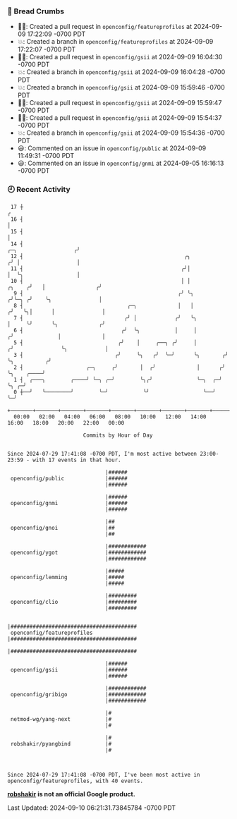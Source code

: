 ### 🍞 Bread Crumbs

 * ✍🏼: Created a pull request in `openconfig/featureprofiles` at 2024-09-09 17:22:09 -0700 PDT
 * 💥: Created a branch in `openconfig/featureprofiles` at 2024-09-09 17:22:07 -0700 PDT
 * ✍🏼: Created a pull request in `openconfig/gsii` at 2024-09-09 16:04:30 -0700 PDT
 * 💥: Created a branch in `openconfig/gsii` at 2024-09-09 16:04:28 -0700 PDT
 * 💥: Created a branch in `openconfig/gsii` at 2024-09-09 15:59:46 -0700 PDT
 * ✍🏼: Created a pull request in `openconfig/gsii` at 2024-09-09 15:59:47 -0700 PDT
 * ✍🏼: Created a pull request in `openconfig/gsii` at 2024-09-09 15:54:37 -0700 PDT
 * 💥: Created a branch in `openconfig/gsii` at 2024-09-09 15:54:36 -0700 PDT
 * 😃: Commented on an issue in `openconfig/public` at 2024-09-09 11:49:31 -0700 PDT
 * 😃: Commented on an issue in `openconfig/gnmi` at 2024-09-05 16:16:13 -0700 PDT

### 🕘 Recent Activity
```
 17 ┼                                                                                                  ╭
 16 ┤                                                                                                  │
 15 ┤                                                                                                  │
 14 ┤                                                                            ╭─╮                  ╭╯
 12 ┤                                                   ╭╮                      ╭╯ │                  │
 11 ┤                                                  ╭╯│                      │  ╰╮                 │
 10 ┤                                                  │ │               ╭╮    ╭╯   │                ╭╯
  9 ┤                                                 ╭╯ ╰╮             ╭╯╰─╮ ╭╯    ╰╮               │
  8 ┤                                 ╭─╮             │   │            ╭╯   ╰╮│      │               │
  7 ┤                                ╭╯ │            ╭╯   ╰╮           │     ╰╯      ╰╮             ╭╯
  6 ┤                               ╭╯  ╰╮           │     │          ╭╯              │             │
  5 ┤                              ╭╯    │     ╭──╮ ╭╯     │         ╭╯               ╰╮            │
  3 ┤                             ╭╯     ╰╮   ╭╯  ╰─╯      ╰╮       ╭╯                 ╰╮          ╭╯
  2 ┤                    ╭─╮     ╭╯       │  ╭╯             │      ╭╯                   ╰╮    ╭────╯
  1 ┤  ╭───╮        ╭────╯ ╰─╮ ╭─╯        ╰╮╭╯              ╰─╮  ╭─╯                     ╰╮ ╭─╯
  0 ┼──╯   ╰────────╯        ╰─╯           ╰╯                 ╰──╯                        ╰─╯
    +───────+───────+───────+───────+───────+───────+───────+───────+───────+───────+───────+───────+────
  00:00   02:00   04:00   06:00   08:00   10:00   12:00   14:00   16:00   18:00   20:00   22:00   00:00   

						Commits by Hour of Day


Since 2024-07-29 17:41:08 -0700 PDT, I'm most active between 23:00-23:59 - with 17 events in that hour.

```



```
                               |######
 openconfig/public             |######
                               |######

                               |######
 openconfig/gnmi               |######
                               |######

                               |##
 openconfig/gnoi               |##
                               |##

                               |############
 openconfig/ygot               |############
                               |############

                               |#####
 openconfig/lemming            |#####
                               |#####

                               |#########
 openconfig/clio               |#########
                               |#########

                               |########################################
 openconfig/featureprofiles    |########################################
                               |########################################

                               |######
 openconfig/gsii               |######
                               |######

                               |############
 openconfig/gribigo            |############
                               |############

                               |#
 netmod-wg/yang-next           |#
                               |#

                               |#
 robshakir/pyangbind           |#
                               |#



Since 2024-07-29 17:41:08 -0700 PDT, I've been most active in openconfig/featureprofiles, with 40 events.

```
**[robshakir](mailto:robjs@google.com) is not an official Google product.**  


Last Updated: 2024-09-10 06:21:31.73845784 -0700 PDT
